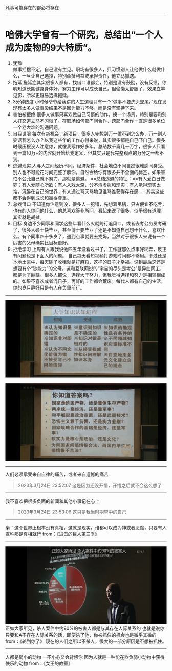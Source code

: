 凡事可能存在的都必将存在

___

# 哈佛大学曾有一个研究，总结出“一个人成为废物的9大特质”。
1. 犹豫  
	做事摇摆不定，自己没有主见。职场有很多人，只习惯别人让他做什么就做什么，一旦让自己选择，特别牵扯利益或承担责任，他立马抓瞎。
2. 拖延
	拖延症其实很多人都有，找借口谁都会，特别是没有鼓励，没有反馈，你明知道长期健身身体好，努力工作可以成长自己，但偷懒太舒服了，效果立竿见影，所以更容易选择拖延。
3. 3分钟热度
	小时候爷爷给我讲的人生道理只有一个“做事不要虎头蛇尾。”现在发现有太多人做事没结果不是因为能力不够，而是没有坚持下来。
4. 害怕被拒绝
	很多人做事只喜欢做自己习惯的动作，换一个场景，特别是要和别人打交道立马不习惯了。在职场如何部门间合作，跨部门合作一直是很多单位一个老大难的沟通问题。
5. 自我设限
	每次有新机会，新项目，很多人先想到万一做不到怎么办，万一别人笑话我怎么办？以我这些年的工作心得来说，其实很多都是自己吓自己。很多时候压根没人注意你，就像我写作好多年，总结数千篇几十万字，很多人只看到一篇10万+的内容就开始给我定义，但其实只是我完整观点的万分之一都不到。
6. 逃避现实
	人与人之间经历不同，经济条件，社会地位不同自然很难感同身受。别人也不可能花时间完整了解你，自然会给你有很多并不全面的标签，如果害怕不公允自己就不努力，那就是逃避。
	==总结逃避的特征：==有人爱白日做梦；有人爱随心所欲；有人入戏太深，分不清虚拟和现实；有人觉得现实太难，沉醉在自己的世界；有人通过骂天骂地见谁骂谁获得存在感……其实这些都不会得到成长和赢得尊重。
7. 总找借口
	不知道你注意到没，很多人一犯错，先想着甩锅，只占便宜不吃亏，也有的人你问他什么，他总喜欢答非所问，看起来说了很多，似乎很有道理，其实就是胡扯。
8. 目标
	身边不少同事和同学这些年看什么火就跨行追风口，或者去考公务员考研了，很多人硕士快毕业，甚至博士要毕业了还是不知道自己想干什么，喜欢什么。有个同事四十多岁了，遇到点事就要去找妈，当然对于很多人来说有一个厉害的父母确实比目标更好。
9. 拒绝学习
	上周有人跟我说他四五年没看过书了，工作就那么点事好糊弄，反正有问题也是下面人的问题。 自己每天看短视频打游戏时间都不够用。不过还是本地土豪牛，每天除了收租就是打麻将，这样的日子才幸福。说到最后这还是想要有个“钞能力”的父母，这和互联网说的“宇宙的尽头是考公”是异曲同工，都是为了躺赚。很多人都说，选择大于努力，但我觉得选择和努力是相辅相成的。如果不喜欢或者混日子，再好的工作都会荒废。每代人都有自己的生活，你的岁月静好只是有人在负重前行。

___

![大学认知世界进程](assets/大学认知世界进程.png)

![你知道答案吗？](assets/你知道答案吗？.png)

___
人们必须承受来自自律的痛苦，或者来自遗憾的痛苦
> 2023年3月24日 23:52:07 这是因为还没开悟，开悟之后就不会这么想了

___
我不喜欢把很多负面的新闻和其他小事记在心上
> 2023年3月24日 23:53:06 这只是我当时期望中的自己

___
枭：这个世界上根本没有真相，这就是现实。谁都可以成为神或者恶魔，只要有人宣称那是真相就行
from：《进击的巨人第三季》
___
![杀人案件中9成为熟人作案](assets/杀人案件中9成为熟人作案.png)
正如大家所见，杀人案件中约90%的被害人都是与其存在人际关系的
也就是说你只要和A不存在人际关系的话，即便杀了他，你被抓住的机会也是微乎其微的
from：《轮到你了》
现在的人们之所以不杀人，很大的一部分原因是不想被抓住。

___
人都是弱小的动物 一不小心又会背叛你
因为人就是一种能在欺负弱小动物中获得快乐的动物
from：《女王的教室》